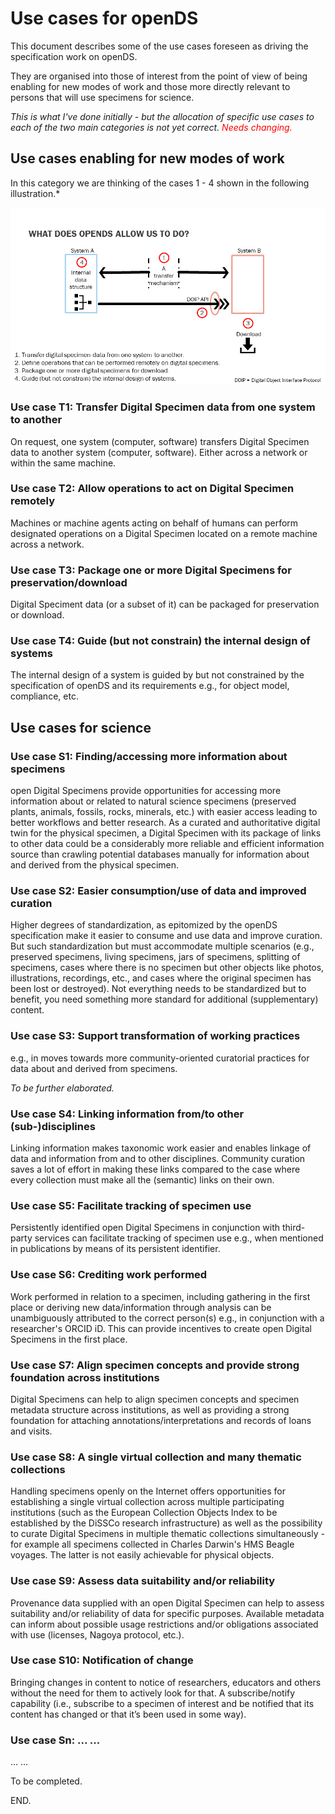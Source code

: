# Use cases for openDS 

This document describes some of the use cases foreseen as driving the specification work on openDS.

They are organised into those of interest from the point of view of being enabling for new modes of work and those more directly relevant to persons that will use specimens for science.

*This is what I've done initially - but the allocation of specific use cases to each of the two main categories is not yet correct. <span style="color:red">Needs changing.</span>*

## Use cases enabling for new modes of work

In this category we are thinking of the cases 1 - 4 shown in the following illustration.* 

![illustration of technical cases](/images/technical-cases.png)

### Use case T1: Transfer Digital Specimen data from one system to another

On request, one system (computer, software) transfers Digital Specimen data to another system (computer, software). Either across a network or within the same machine. 

### Use case T2: Allow operations to act on Digital Specimen remotely 

Machines or machine agents acting on behalf of humans can perform designated operations on a Digital Specimen located on a remote machine across a network.

### Use case T3: Package one or more Digital Specimens for preservation/download

Digital Speciment data (or a subset of it) can be packaged for preservation or download.

### Use case T4: Guide (but not constrain) the internal design of systems

The internal design of a system is guided by but not constrained by the specification of openDS and its requirements e.g., for object model, compliance, etc.

## Use cases for science

### Use case S1: Finding/accessing more information about specimens

open Digital Specimens provide opportunities for accessing more information about or related to natural science specimens (preserved plants, animals, fossils, rocks, minerals, etc.) with easier access leading to better workflows and better research. As a curated and authoritative digital twin for the physical specimen, a Digital Specimen with its package of links to other data could be a considerably more reliable and efficient information source than crawling potential databases manually for information about and derived from the physical specimen.

### Use case S2: Easier consumption/use of data and improved curation

Higher degrees of standardization, as epitomized by the openDS specification make it easier to consume and use data and improve curation. But such standardization but must accommodate multiple scenarios (e.g., preserved specimens, living specimens, jars of specimens, splitting of specimens, cases where there is no specimen but other objects like photos, illustrations, recordings, etc., and cases where the original specimen has been lost or destroyed). Not everything needs to be standardized but to benefit, you need something more standard for additional (supplementary) content.

### Use case S3: Support transformation of working practices

e.g., in moves towards more community-oriented curatorial practices for data about and derived from specimens.

*To be further elaborated.*

### Use case S4: Linking information from/to other (sub-)disciplines

Linking information makes taxonomic work easier and enables linkage of data and information from and to other disciplines. Community curation saves a lot of effort in making these links compared to the case where every collection must make all the (semantic) links on their own.

### Use case S5: Facilitate tracking of specimen use

Persistently identified open Digital Specimens in conjunction with third-party services can facilitate tracking of specimen use e.g., when mentioned in publications by means of its persistent identifier.

### Use case S6: Crediting work performed
Work performed in relation to a specimen, including gathering in the first place or deriving new data/information through analysis can be unambiguously attributed to the correct person(s) e.g., in conjunction with a researcher's ORCID iD. This can  provide incentives to create open Digital Specimens in the first place.

### Use case S7: Align specimen concepts and provide strong foundation across institutions

Digital Specimens can help to align specimen concepts and specimen metadata structure across institutions, as well as providing a strong foundation for attaching annotations/interpretations and records of loans and visits.

### Use case S8: A single virtual collection and many thematic collections

Handling specimens openly on the Internet offers opportunities for establishing a single virtual collection across multiple participating institutions (such as the European Collection Objects Index to be established by the DiSSCo research infrastructure) as well as the possibility to curate Digital Specimens in multiple thematic collections simultaneously - for example all specimens collected in Charles Darwin's HMS Beagle voyages. The latter is not easily achievable for physical objects.

### Use case S9: Assess data suitability and/or reliability
Provenance data supplied with an open Digital Specimen can help to assess suitability and/or reliability of data for specific purposes. Available metadata can inform about possible usage restrictions and/or obligations associated with use (licenses, Nagoya protocol, etc.).

### Use case S10: Notification of change

Bringing changes in content to notice of researchers, educators and others without the need for them to actively look for that. A subscribe/notify capability (i.e., subscribe to a specimen of interest and be notified that its content has changed or that it’s been used in some way).

### Use case Sn: ... ...

... ...

To be completed. 



END.